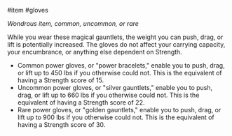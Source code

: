 #item #gloves 

*Wondrous item, common, uncommon, or rare*

While you wear these magical gauntlets, the weight you can push, drag, or lift is potentially increased. The gloves do not affect your carrying capacity, your encumbrance, or anything else dependent on Strength.

* Common power gloves, or "power bracelets," enable you to push, drag, or lift up to 450 lbs if you otherwise could not. This is the equivalent of having a Strength score of 15.
* Uncommon power gloves, or "silver gauntlets," enable you to push, drag, or lift up to 660 lbs if you otherwise could not. This is the equivalent of having a Strength score of 22.
* Rare power gloves, or "golden gauntlets," enable you to push, drag, or lift up to 900 lbs if you otherwise could not. This is the equivalent of having a Strength score of 30.
